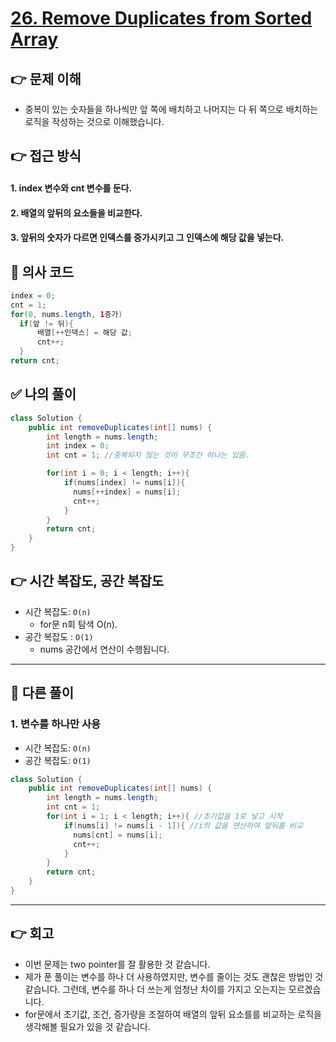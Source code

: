 # [26. Remove Duplicates from Sorted Array](https://leetcode.com/problems/remove-duplicates-from-sorted-array/?envType=study-plan-v2&envId=top-interview-150)
## 👉 문제 이해
- 중복이 있는 숫자들을 하나씩만 앞 쪽에 배치하고 나머지는 다 뒤 쪽으로 배치하는 로직을 작성하는 것으로 이해했습니다.
## 👉 접근 방식

#### 1. index 변수와 cnt 변수를 둔다.
#### 2. 배열의 앞뒤의 요소들을 비교한다.
#### 3. 앞뒤의 숫자가 다르면 인덱스를 증가시키고 그 인덱스에 해당 값을 넣는다.

## 📌 의사 코드
```java
index = 0;
cnt = 1;
for(0, nums.length, 1증가)
  if(앞 != 뒤){
      배열[++인덱스] = 해당 값;
      cnt++;      
  }
return cnt;
```
## ✅ 나의 풀이
```java
class Solution {
    public int removeDuplicates(int[] nums) {
        int length = nums.length;
        int index = 0;
        int cnt = 1; //중복되지 않는 것이 무조건 하나는 있음.

        for(int i = 0; i < length; i++){
            if(nums[index] != nums[i]){
              nums[++index] = nums[i];
              cnt++;
            }
        }
        return cnt;
    }
}
```

## 👉 시간 복잡도, 공간 복잡도
- 시간 복잡도: `O(n)`
  - for문 n회 탐색 O(n).   
- 공간 복잡도 : `O(1)`
  - nums 공간에서 연산이 수행됩니다.
 
---
## 📖 다른 풀이
### 1. 변수를 하나만 사용
- 시간 복잡도: `O(n)` 
- 공간 복잡도: `O(1)`
```java
class Solution {
    public int removeDuplicates(int[] nums) {
        int length = nums.length;
        int cnt = 1;
        for(int i = 1; i < length; i++){ //초기값을 1로 넣고 시작
            if(nums[i] != nums[i - 1]){ //i의 값을 연산하여 앞뒤를 비교
              nums[cnt] = nums[i];
              cnt++;
            }
        }
        return cnt;
    }
}
```
---
## 👉 회고
- 이번 문제는 two pointer를 잘 활용한 것 같습니다.
- 제가 푼 풀이는 변수를 하나 더 사용하였지만, 변수를 줄이는 것도 괜찮은 방법인 것 같습니다. 그런데, 변수를 하나 더 쓰는게 엄청난 차이를 가지고 오는지는 모르겠습니다.
- for문에서 초기값, 조건, 증가량을 조절하여 배열의 앞뒤 요소를를 비교하는 로직을 생각해볼 필요가 있을 것 같습니다.
